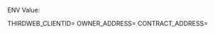 ENV Value:

THIRDWEB_CLIENTID=<Your thirdweb ClientID>
OWNER_ADDRESS=<Your address as owner>
CONTRACT_ADDRESS=<Your contract address>
